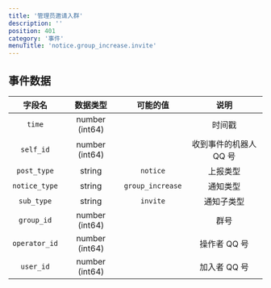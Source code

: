 ```yaml
---
title: '管理员邀请入群'
description: ''
position: 401
category: '事件'
menuTitle: 'notice.group_increase.invite'
---
```


## 事件数据

| 字段名 | 数据类型 | 可能的值 | 说明 |
| :---: | :---: | :---: | :---: |
| `time` | number (int64) | | 时间戳 |
| `self_id` | number (int64) | | 收到事件的机器人 QQ 号 |
| `post_type` | string | `notice` | 上报类型 |
| `notice_type` | string | `group_increase` | 通知类型 |
| `sub_type` | string | `invite` | 通知子类型 |
| `group_id` | number (int64) | | 群号 |
| `operator_id` | number (int64) | | 操作者 QQ 号 |
| `user_id` | number (int64) | | 加入者 QQ 号 |
